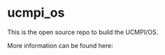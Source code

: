 # ucmpi_os

This is the open source repo to build the UCMPI/OS.

More information can be found here:

